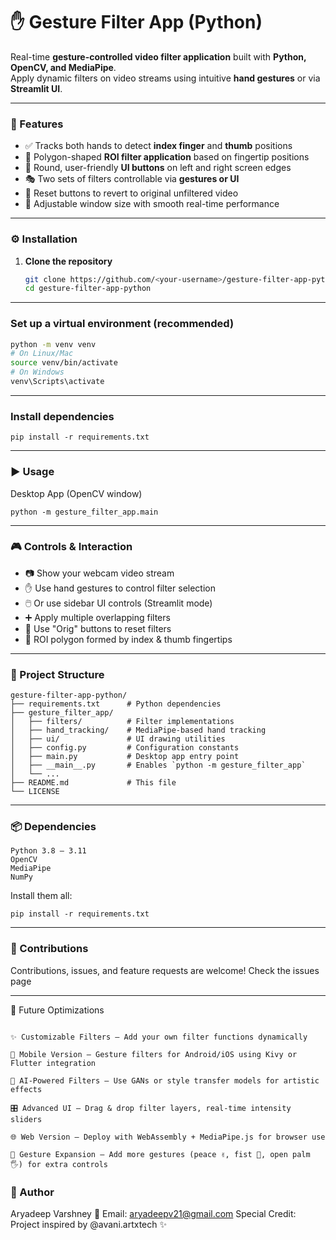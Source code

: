 # ✋ Gesture Filter App (Python)

Real-time **gesture-controlled video filter application** built with **Python, OpenCV, and MediaPipe**.  
Apply dynamic filters on video streams using intuitive **hand gestures** or via **Streamlit UI**.

---

### 🚀 Features

- ✅ Tracks both hands to detect **index finger** and **thumb** positions  
- 🎨 Polygon-shaped **ROI filter application** based on fingertip positions  
- 🔘 Round, user-friendly **UI buttons** on left and right screen edges  
- 🎭 Two sets of filters controllable via **gestures or UI**  
- 🔄 Reset buttons to revert to original unfiltered video  
- 📏 Adjustable window size with smooth real-time performance  

---

### ⚙️ Installation

1. **Clone the repository**
   ```bash
   git clone https://github.com/<your-username>/gesture-filter-app-python.git
   cd gesture-filter-app-python

---

### Set up a virtual environment (recommended)
```bash
python -m venv venv
# On Linux/Mac
source venv/bin/activate
# On Windows
venv\Scripts\activate
```
---

### Install dependencies
```
pip install -r requirements.txt
```
---

### ▶️ Usage
Desktop App (OpenCV window)
```
python -m gesture_filter_app.main
```
---

### 🎮 Controls & Interaction

- 📷 Show your webcam video stream
- ✋ Use hand gestures to control filter selection
- 🖱️ Or use sidebar UI controls (Streamlit mode)
- ➕ Apply multiple overlapping filters
- 🔄 Use "Orig" buttons to reset filters
- 🔺 ROI polygon formed by index & thumb fingertips

---

### 📂 Project Structure
```
gesture-filter-app-python/
├── requirements.txt      # Python dependencies
├── gesture_filter_app/
│   ├── filters/          # Filter implementations
│   ├── hand_tracking/    # MediaPipe-based hand tracking
│   ├── ui/               # UI drawing utilities
│   ├── config.py         # Configuration constants
│   ├── main.py           # Desktop app entry point
│   ├── __main__.py       # Enables `python -m gesture_filter_app`
│   └── ...
├── README.md             # This file
└── LICENSE
```
---

### 📦 Dependencies
```
Python 3.8 – 3.11
OpenCV
MediaPipe
NumPy
```

Install them all:
```
pip install -r requirements.txt
```
---

### 🤝 Contributions

Contributions, issues, and feature requests are welcome!
Check the issues page

---

🔮 Future Optimizations
```

✨ Customizable Filters – Add your own filter functions dynamically

📲 Mobile Version – Gesture filters for Android/iOS using Kivy or Flutter integration

🧠 AI-Powered Filters – Use GANs or style transfer models for artistic effects

🎛️ Advanced UI – Drag & drop filter layers, real-time intensity sliders

🌐 Web Version – Deploy with WebAssembly + MediaPipe.js for browser use

🤖 Gesture Expansion – Add more gestures (peace ✌️, fist 👊, open palm 🖐️) for extra controls
```

### 👤 Author

Aryadeep Varshney
📧 Email: aryadeepv21@gmail.com
Special Credit: Project inspired by @avani.artxtech ✨
